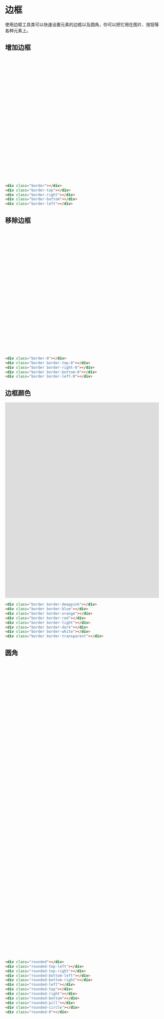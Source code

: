 # 边框

使用边框工具类可以快速设置元素的边框以及圆角，你可以把它用在图片、按钮等各种元素上。

## 增加边框

<div class="demo">
    <div class="d-flex">
        <div class="border bg-light mr-10" style="width: 80px; height: 80px;"></div>
        <div class="border-top bg-light mr-10" style="width: 80px; height: 80px;"></div>
        <div class="border-right bg-light mr-10" style="width: 80px; height: 80px;"></div>
        <div class="border-bottom bg-light mr-10" style="width: 80px; height: 80px;"></div>
        <div class="border-left bg-light mr-10" style="width: 80px; height: 80px;"></div>
    </div>
</div>

```html
<div class="border"></div>
<div class="border-top"></div>
<div class="border-right"></div>
<div class="border-bottom"></div>
<div class="border-left"></div>
```

## 移除边框

<div class="demo">
    <div class="d-flex">
        <div class="border-0 bg-light mr-10" style="width: 80px; height: 80px;"></div>
        <div class="border border-top-0 bg-light mr-10" style="width: 80px; height: 80px;"></div>
        <div class="border border-right-0 bg-light mr-10" style="width: 80px; height: 80px;"></div>
        <div class="border border-bottom-0 bg-light mr-10" style="width: 80px; height: 80px;"></div>
        <div class="border border-left-0 bg-light mr-10" style="width: 80px; height: 80px;"></div>
    </div>
</div>

```html
<div class="border-0"></div>
<div class="border border-top-0"></div>
<div class="border border-right-0"></div>
<div class="border border-bottom-0"></div>
<div class="border border-left-0"></div>
```

## 边框颜色

<div class="demo" style="background: #ddd;">
    <div class="d-flex">
        <div class="border border-deeppink bg-light mr-10" style="width: 80px; height: 80px;"></div>
        <div class="border border-blue bg-light mr-10" style="width: 80px; height: 80px;"></div>
        <div class="border border-orange bg-light mr-10" style="width: 80px; height: 80px;"></div>
        <div class="border border-red bg-light mr-10" style="width: 80px; height: 80px;"></div>
        <div class="border border-light bg-light mr-10" style="width: 80px; height: 80px;"></div>
        <div class="border border-dark bg-light mr-10" style="width: 80px; height: 80px;"></div>
        <div class="border border-white bg-light mr-10" style="width: 80px; height: 80px;"></div>
        <div class="border border-transparent bg-light mr-10" style="width: 80px; height: 80px;"></div>
    </div>
</div>

```html
<div class="border border-deeppink"></div>
<div class="border border-blue"></div>
<div class="border border-orange"></div>
<div class="border border-red"></div>
<div class="border border-light"></div>
<div class="border border-dark"></div>
<div class="border border-white"></div>
<div class="border border-transparent"></div>
```

## 圆角

<div class="demo">
    <div class="d-flex">
        <div class="rounded bg-red mr-10" style="width: 80px; height: 80px;"></div>
        <div class="rounded-top-left bg-red mr-10" style="width: 80px; height: 80px;"></div>
        <div class="rounded-top-right bg-red mr-10" style="width: 80px; height: 80px;"></div>
        <div class="rounded-bottom-left bg-red mr-10" style="width: 80px; height: 80px;"></div>
        <div class="rounded-bottom-right bg-red mr-10" style="width: 80px; height: 80px;"></div>
        <div class="rounded-left bg-red mr-10" style="width: 80px; height: 80px;"></div>
        <div class="rounded-top bg-red mr-10" style="width: 80px; height: 80px;"></div>
        <div class="rounded-right bg-red mr-10" style="width: 80px; height: 80px;"></div>
        <div class="rounded-bottom bg-red mr-10" style="width: 80px; height: 80px;"></div>
        <div class="rounded-pill bg-red mr-10" style="width: 160px; height: 80px;"></div>
        <div class="rounded-circle bg-red mr-10" style="width: 80px; height: 80px;"></div>
        <div class="rounded-0 bg-red mr-10" style="width: 80px; height: 80px;"></div>
    </div>
</div>

```html
<div class="rounded"></div>
<div class="rounded-top-left"></div>
<div class="rounded-top-right"></div>
<div class="rounded-bottom-left"></div>
<div class="rounded-bottom-right"></div>
<div class="rounded-left"></div>
<div class="rounded-top"></div>
<div class="rounded-right"></div>
<div class="rounded-bottom"></div>
<div class="rounded-pill"></div>
<div class="rounded-circle"></div>
<div class="rounded-0"></div>
```